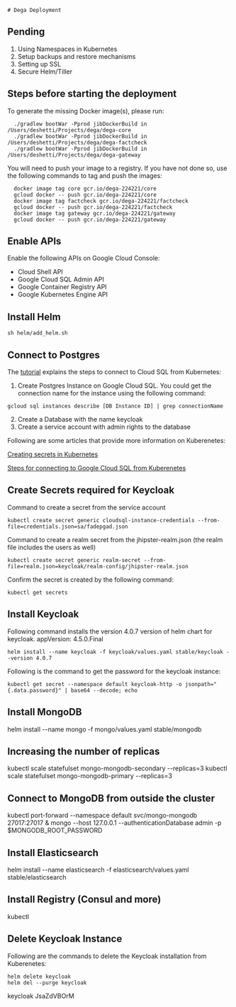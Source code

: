     # Dega Deployment

## Pending
1. Using Namespaces in Kubernetes
2. Setup backups and restore mechanisms
3. Setting up SSL
4. Secure Helm/Tiller

## Steps before starting the deployment
To generate the missing Docker image(s), please run:
```
  ./gradlew bootWar -Pprod jibDockerBuild in /Users/deshetti/Projects/dega/dega-core
  ./gradlew bootWar -Pprod jibDockerBuild in /Users/deshetti/Projects/dega/dega-factcheck
  ./gradlew bootWar -Pprod jibDockerBuild in /Users/deshetti/Projects/dega/dega-gateway
```

You will need to push your image to a registry. If you have not done so, use the following commands to tag and push the images:
```
  docker image tag core gcr.io/dega-224221/core
  gcloud docker -- push gcr.io/dega-224221/core
  docker image tag factcheck gcr.io/dega-224221/factcheck
  gcloud docker -- push gcr.io/dega-224221/factcheck
  docker image tag gateway gcr.io/dega-224221/gateway
  gcloud docker -- push gcr.io/dega-224221/gateway
```

## Enable APIs

Enable the following APIs on Google Cloud Console:

* Cloud Shell API
* Google Cloud SQL Admin API
* Google Container Registry API
* Google Kubernetes Engine API

## Install Helm
```
sh helm/add_helm.sh
```

## Connect to Postgres

The [tutorial](https://codelabs.developers.google.com/codelabs/cloud-postgresql-gke-memegen/#0) explains the steps to connect to Cloud SQL from Kubernetes: 

1. Create Postgres Instance on Google Cloud SQL. You could get the connection name for the instance using the following command:
```
gcloud sql instances describe [DB Instance ID] | grep connectionName
```
2. Create a Database with the name keycloak
3. Create a service account with admin rights to the database


Following are some articles that provide more information on Kuberenetes:

[Creating secrets in Kubernetes](https://kubernetes.io/docs/concepts/configuration/secret/)

[Steps for connecting to Google Cloud SQL from Kuberenetes](https://cloud.google.com/sql/docs/postgres/connect-kubernetes-engine)

## Create Secrets required for Keycloak

Command to create a secret from the service account
```
kubectl create secret generic cloudsql-instance-credentials --from-file=credentials.json=sa/fadepgad.json
```

Command to create a realm secret from the jhipster-realm.json (the realm file includes the users as well)
```
kubectl create secret generic realm-secret --from-file=realm.json=keycloak/realm-config/jhipster-realm.json
```

Confirm the secret is created by the following command:

```
kubectl get secrets
```

## Install Keycloak

Following command installs the version 4.0.7 version of helm chart for keycloak. appVersion: 4.5.0.Final
```
helm install --name keycloak -f keycloak/values.yaml stable/keycloak --version 4.0.7
```

Following is the command to get the password for the keycloak instance:

```
kubectl get secret --namespace default keycloak-http -o jsonpath="{.data.password}" | base64 --decode; echo
```

## Install MongoDB

helm install --name mongo -f mongo/values.yaml stable/mongodb

## Increasing the number of replicas
kubectl scale statefulset mongo-mongodb-secondary --replicas=3
kubectl scale statefulset mongo-mongodb-primary --replicas=3

## Connect to MongoDB from outside the cluster
kubectl port-forward --namespace default svc/mongo-mongodb 27017:27017 & mongo --host 127.0.0.1 --authenticationDatabase admin -p $MONGODB_ROOT_PASSWORD

## Install Elasticsearch
helm install --name elasticsearch -f elasticsearch/values.yaml stable/elasticsearch

## Install Registry (Consul and more)
kubectl

## Delete Keycloak Instance

Following are the commands to delete the Keycloak installation from Kuberenetes:

```
helm delete keycloak
helm del --purge keycloak
```


keycloak JsaZdVBOrM
